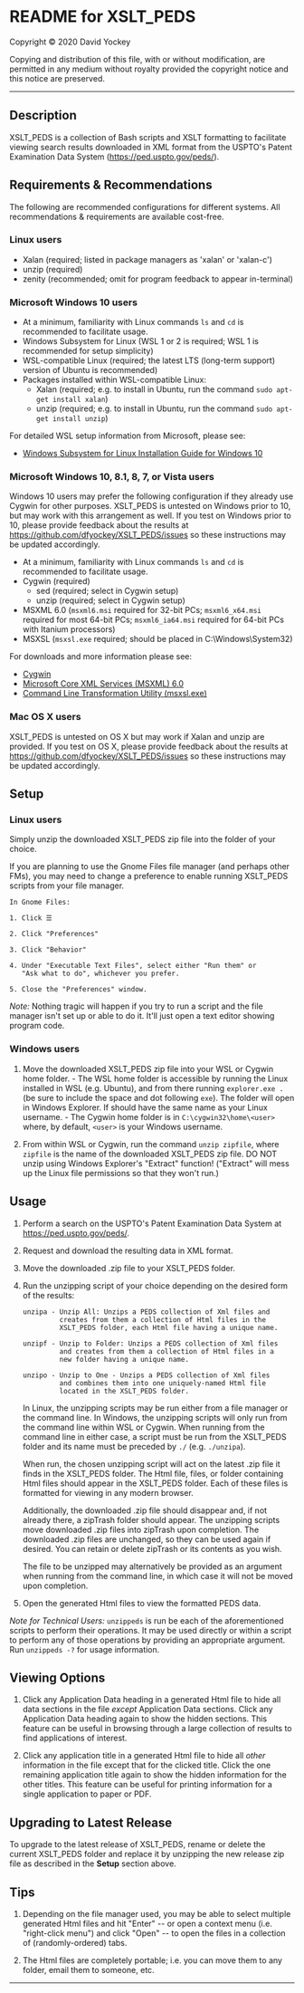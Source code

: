 # README for XSLT_PEDS

  Copyright © 2020 David Yockey
  
  Copying and distribution of this file, with or without modification,
  are permitted in any medium without royalty provided the copyright
  notice and this notice are preserved.
  
---
  
  ## Description
  
  XSLT_PEDS is a collection of Bash scripts and XSLT formatting to
  facilitate viewing search results downloaded in XML format from the
  USPTO's Patent Examination Data System (https://ped.uspto.gov/peds/).


  ## Requirements & Recommendations

  The following are recommended configurations for different systems.
  All recommendations & requirements are available cost-free.

  ### Linux users
   - Xalan (required; listed in package managers as 'xalan' or 'xalan-c')
   - unzip (required)
   - zenity (recommended; omit for program feedback to appear in-terminal)

  ### Microsoft Windows 10 users
   - At a minimum, familiarity with Linux commands `ls` and `cd` is recommended to facilitate usage.
   - Windows Subsystem for Linux (WSL 1 or 2 is required; WSL 1 is recommended for setup simplicity)
   - WSL-compatible Linux (required; the latest LTS (long-term support) version of Ubuntu is recommended)
   - Packages installed within WSL-compatible Linux:
     - Xalan (required; e.g. to install in Ubuntu, run the command `sudo apt-get install xalan`)
     - unzip (required; e.g. to install in Ubuntu, run the command `sudo apt-get install unzip`)

   For detailed WSL setup information from Microsoft, please see:
   - [Windows Subsystem for Linux Installation Guide for Windows 10](https://docs.microsoft.com/en-us/windows/wsl/install-win10)

  ### Microsoft Windows 10, 8.1, 8, 7, or Vista users
  Windows 10 users may prefer the following configuration if they already use Cygwin for other purposes.
  XSLT_PEDS is untested on Windows prior to 10, but may work with this arrangement as well. If you test on
  Windows prior to 10, please provide feedback about the results at https://github.com/dfyockey/XSLT_PEDS/issues
  so these instructions may be updated accordingly.
   - At a minimum, familiarity with Linux commands `ls` and `cd` is recommended to facilitate usage.
   - Cygwin (required)
     - sed (required; select in Cygwin setup)
     - unzip (required; select in Cygwin setup)
   - MSXML 6.0 (`msxml6.msi` required for 32-bit PCs; `msxml6_x64.msi` required for most 64-bit PCs; `msxml6_ia64.msi` required for 64-bit PCs with Itanium processors)
   - MSXSL (`msxsl.exe` required; should be placed in C:\Windows\System32)

   For downloads and more information please see:
   - [Cygwin](https://www.cygwin.com/)
   - [Microsoft Core XML Services (MSXML) 6.0](https://www.microsoft.com/en-us/download/details.aspx?id=3988)
   - [Command Line Transformation Utility (msxsl.exe)](https://www.microsoft.com/en-us/download/details.aspx?id=21714)

  ### Mac OS X users
  XSLT_PEDS is untested on OS X but may work if Xalan and unzip are provided.
  If you test on OS X, please provide feedback about the results at
  https://github.com/dfyockey/XSLT_PEDS/issues so these instructions may be
  updated accordingly.


  ## Setup

  ### Linux users
  Simply unzip the downloaded XSLT_PEDS zip file into the folder of your choice.

  If you are planning to use the Gnome Files file manager (and perhaps other
  FMs), you may need to change a preference to enable running XSLT_PEDS
  scripts from your file manager.
  
    In Gnome Files:
  
    1. Click ☰
    
    2. Click "Preferences"

    3. Click "Behavior"
    
    4. Under "Executable Text Files", select either "Run them" or
       "Ask what to do", whichever you prefer.
       
    5. Close the "Preferences" window.
    
  _Note:_ Nothing tragic will happen if you try to run a script and the file
  manager isn't set up or able to do it. It'll just open a text editor
  showing program code.

  ### Windows users
  
  1. Move the downloaded XSLT_PEDS zip file into your WSL or Cygwin
  home folder.
    - The WSL home folder is accessible by running the Linux installed in WSL
    (e.g. Ubuntu), and from there running `explorer.exe .` (be sure to include
    the space and dot following `exe`). The folder will open in Windows Explorer.
    If should have the same name as your Linux username.
    - The Cygwin home folder is in `C:\cygwin32\home\<user>` where, by default,
    `<user>` is your Windows username.
  
  2. From within WSL or Cygwin, run the command `unzip zipfile`, where `zipfile`
  is the name of the downloaded XSLT_PEDS zip file. DO NOT unzip using
  Windows Explorer's "Extract" function! ("Extract" will mess up the Linux
  file permissions so that they won't run.)

  ## Usage
  
  1. Perform a search on the USPTO's Patent Examination Data System at
  https://ped.uspto.gov/peds/.
  
  2. Request and download the resulting data in XML format.
    
  3. Move the downloaded .zip file to your XSLT_PEDS folder.
  
  4. Run the unzipping script of your choice depending on the desired
     form of the results:
     
         unzipa - Unzip All: Unzips a PEDS collection of Xml files and
                  creates from them a collection of Html files in the
                  XSLT_PEDS folder, each Html file having a unique name.
         
         unzipf - Unzip to Folder: Unzips a PEDS collection of Xml files
                  and creates from them a collection of Html files in a
                  new folder having a unique name.
         
         unzipo - Unzip to One - Unzips a PEDS collection of Xml files
                  and combines them into one uniquely-named Html file
                  located in the XSLT_PEDS folder.

     In Linux, the unzipping scripts may be run either from a file manager
     or the command line. In Windows, the unzipping scripts will only run
     from the command line within WSL or Cygwin. When running from the
     command line in either case, a script must be run from the XSLT_PEDS
     folder and its name must be preceded by `./` (e.g. `./unzipa`).

     When run, the chosen unzipping script will act on the latest .zip
     file it finds in the XSLT_PEDS folder. The Html file, files, or
     folder containing Html files should appear in the XSLT_PEDS folder.
     Each of these files is formatted for viewing in any modern browser.
     
     Additionally, the downloaded .zip file should disappear and, if not
     already there, a zipTrash folder should appear. The unzipping
     scripts move downloaded .zip files into zipTrash upon completion.
     The downloaded .zip files are unchanged, so they can be used again if
     desired. You can retain or delete zipTrash or its contents as you
     wish.
     
     The file to be unzipped may alternatively be provided as an argument
     when running from the command line, in which case it will not be moved
     upon completion.
     
  5. Open the generated Html files to view the formatted PEDS data.
  
  _Note for Technical Users:_ `unzippeds` is run be each of the aforementioned
  scripts to perform their operations. It may be used directly or within a script
  to perform any of those operations by providing an appropriate argument.
  Run `unzippeds -?` for usage information.

  ## Viewing Options
  
  1. Click any Application Data heading in a generated Html file to hide
     all data sections in the file *except* Application Data sections. Click
     any Application Data heading again to show the hidden sections. This
     feature can be useful in browsing through a large collection of
     results to find applications of interest.
     
  2. Click any application title in a generated Html file to hide all
     *other* information in the file except that for the clicked title.
     Click the one remaining application title again to show the hidden
     information for the other titles. This feature can be useful for
     printing information for a single application to paper or PDF.

  ## Upgrading to Latest Release

  To upgrade to the latest release of XSLT_PEDS, rename or delete the
  current XSLT_PEDS folder and replace it by unzipping the new release
  zip file as described in the **Setup** section above.

  ## Tips

  1. Depending on the file manager used, you may be able to select
     multiple generated Html files and hit "Enter" -- or open a context
     menu (i.e. "right-click menu") and click "Open" -- to open the files
     in a collection of (randomly-ordered) tabs.

  2. The Html files are completely portable; i.e. you can move them to
     any folder, email them to someone, etc.

---

